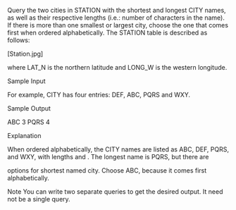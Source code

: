 Query the two cities in STATION with the shortest and longest CITY names, as well as their respective lengths (i.e.: number of characters in the name). If there is more than one smallest or largest city, choose the one that comes first when ordered alphabetically.
The STATION table is described as follows:

[Station.jpg]

where LAT_N is the northern latitude and LONG_W is the western longitude.

Sample Input

For example, CITY has four entries: DEF, ABC, PQRS and WXY.

Sample Output

ABC 3
PQRS 4

Explanation

When ordered alphabetically, the CITY names are listed as ABC, DEF, PQRS, and WXY, with lengths
and . The longest name is PQRS, but there are

options for shortest named city. Choose ABC, because it comes first alphabetically.

Note
You can write two separate queries to get the desired output. It need not be a single query.
